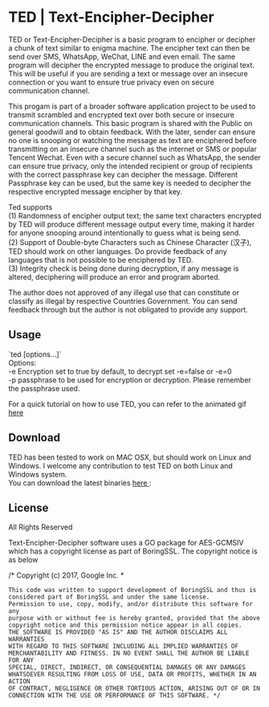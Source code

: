 #  TED | Text-Encipher-Decipher 
TED or Text-Encipher-Decipher is a basic program to encipher or decipher a chunk of text similar to enigma machine. The encipher text can then be send over SMS, WhatsApp, WeChat, LINE and even email. The same program will decipher the encrypted message to produce the original text. This will be useful if you are sending a text or message over an insecure connection or you want to ensure true privacy even on secure communication channel.

This progam is part of a broader software application project to be used to transmit scrambled and encrypted text over both secure or insecure communication channels. This basic program is shared with the Public on general goodwill and to obtain feedback. With the later, sender can ensure no one is snooping or watching the message as text are enciphered before transmitting on an insecure channel such as the internet or SMS or popular Tencent Wechat. Even with a secure channel such as WhatsApp, the sender can ensure true privacy, only the intended recipient or group of recipients with the correct passphrase key can decipher the message. Different Passphrase key can be used, but the same key is needed to decipher the respective encrypted message encipher by that key. <p>
  
Ted supports <br>
(1) Randomness of encipher output text; the same text characters encrypted by TED will produce different message output every time, making it harder for anyone snooping around intentionally to guess what is being send. <br>
(2) Support of Double-byte Characters such as Chinese Character (汉子), TED should work on other languages. Do provide feedback of any languages that is not possible to be enciphered by TED. <br>
(3) Integrity check is being done during decryption, if any message is altered, deciphering will produce an error and program aborted. <p>

The author does not approved of any illegal use that can constitute or classify as illegal by respective Countries Government. You can send feedback through but the author is not obligated to provide any support.

<h2>Usage </h2>
`ted [options...]` <br>
Options: <br>
  -e  Encryption set to true by default, to decrypt set -e=false or -e=0 <br>
  -p  passphrase to be used for encryption or decryption. Please remember the passphrase used. <br>

</p>
For a quick tutorial on how to use TED, you can refer to the animated gif <a href="https://github.com/maxng07/ted/blob/master/ted.gif"> here </a>
  
<h2>Download </h2>
TED has been tested to work on MAC OSX, but should work on Linux and Windows. I welcome any contribution to test TED on both Linux and Windows system. <br>
You can download the latest binaries <a href="https://github.com/maxng07/ted/releases">here </a>: <br>

<h2>License </h2>
All Rights Reserved <p>
Text-Encipher-Decipher software uses a GO package for AES-GCMSIV which has a copyright license as part of BoringSSL. The copyright notice  is as below

/* Copyright (c) 2017, Google Inc. *

    This code was written to support development of BoringSSL and thus is
    considered part of BoringSSL and under the same license.
    Permission to use, copy, modify, and/or distribute this software for any
    purpose with or without fee is hereby granted, provided that the above
    copyright notice and this permission notice appear in all copies.
    THE SOFTWARE IS PROVIDED "AS IS" AND THE AUTHOR DISCLAIMS ALL WARRANTIES
    WITH REGARD TO THIS SOFTWARE INCLUDING ALL IMPLIED WARRANTIES OF
    MERCHANTABILITY AND FITNESS. IN NO EVENT SHALL THE AUTHOR BE LIABLE FOR ANY
    SPECIAL, DIRECT, INDIRECT, OR CONSEQUENTIAL DAMAGES OR ANY DAMAGES
    WHATSOEVER RESULTING FROM LOSS OF USE, DATA OR PROFITS, WHETHER IN AN ACTION
    OF CONTRACT, NEGLIGENCE OR OTHER TORTIOUS ACTION, ARISING OUT OF OR IN
    CONNECTION WITH THE USE OR PERFORMANCE OF THIS SOFTWARE. */



